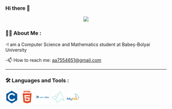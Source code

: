 ### Hi there 👋

<div id="header" align="center">
  <img src=https://media.giphy.com/media/TLnWsIBRegQyWxG4Dw/giphy.gif width="300"/>
</div>

### :woman_technologist: About Me : 
-I am a Computer Science and Mathematics student at Babeș-Bolyai University 

-📫 How to reach me: aa7554651@gmail.com

---

### :hammer_and_wrench: Languages and Tools :

<div>
 <img src= "https://github.com/devicons/devicon/blob/master/icons/c/c-plain.svg"  title="C" alt="C" width="40" height="40"/>&nbsp;
 <img src= "https://github.com/devicons/devicon/blob/master/icons/html5/html5-plain-wordmark.svg" title="HTML5"  alt="HTML5"  width="40" height="40"/>&nbsp;
 <img src= "https://github.com/devicons/devicon/blob/master/icons/intellij/intellij-original-wordmark.svg" title="Intellij" alt="Intellij" width="40" height="40"/>&nbsp;
 <img src = "https://github.com/devicons/devicon/blob/master/icons/matlab/matlab-line.svg" title="Matlab" alt="Matlab" width="40" height="40"/>&nbsp;
 <img src = "https://github.com/devicons/devicon/blob/master/icons/mysql/mysql-original-wordmark.svg" title="MySql" alt="MySql" width="40" height="40"/>&nbsp;
  
  
</div>
<!--
**alicealbu8/alicealbu8** is a ✨ _special_ ✨ repository because its `README.md` (this file) appears on your GitHub profile.

Here are some ideas to get you started:

- 🔭 I’m currently working on ...
- 🌱 I’m currently learning ...
- 👯 I’m looking to collaborate on ...
- 🤔 I’m looking for help with ...
- 💬 Ask me about ...
- 📫 How to reach me: ...
- 😄 Pronouns: ...
- ⚡ Fun fact: ...
-->
